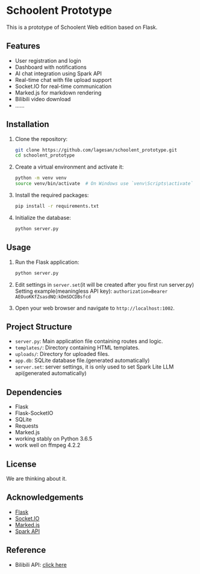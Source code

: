 # Schoolent Prototype

This is a prototype of Schoolent Web edition based on Flask.

## Features

- User registration and login
- Dashboard with notifications
- AI chat integration using Spark API
- Real-time chat with file upload support
- Socket.IO for real-time communication
- Marked.js for markdown rendering
- Bilibili video download
- ......

## Installation

1. Clone the repository:
    ```bash
    git clone https://github.com/lagesan/schoolent_prototype.git
    cd schoolent_prototype
    ```

2. Create a virtual environment and activate it:
    ```bash
    python -m venv venv
    source venv/bin/activate  # On Windows use `venv\Scripts\activate`
    ```

3. Install the required packages:
    ```bash
    pip install -r requirements.txt
    ```

4. Initialize the database:
    ```bash
    python server.py
    ```

## Usage

1. Run the Flask application:
    ```bash
    python server.py
    ```
2. Edit settings in `server.set`(it will be created after you first run server.py)
    Setting example(meaningless API key): 
    `authorization=Bearer AEOuoKKfZsasdNQ:kDmSDCDBsfcd`

2. Open your web browser and navigate to `http://localhost:1002`.

## Project Structure

- `server.py`: Main application file containing routes and logic.
- `templates/`: Directory containing HTML templates.
- `uploads/`: Directory for uploaded files.
- `app.db`: SQLite database file.(generated automatically)
- `server.set`: server settings, it is only used to set Spark Lite LLM api(generated automatically)
## Dependencies

- Flask
- Flask-SocketIO
- SQLite
- Requests
- Marked.js
- working stably on Python 3.6.5
- work well on ffmpeg 4.2.2

## License

We are thinking about it.

## Acknowledgements

- [Flask](https://flask.palletsprojects.com/)
- [Socket.IO](https://socket.io/)
- [Marked.js](https://marked.js.org/)
- [Spark API](https://spark-api-open.xf-yun.com/)



## Reference
- Bilibili API: [click here](https://www.bilibili.com/opus/552172175376927649)